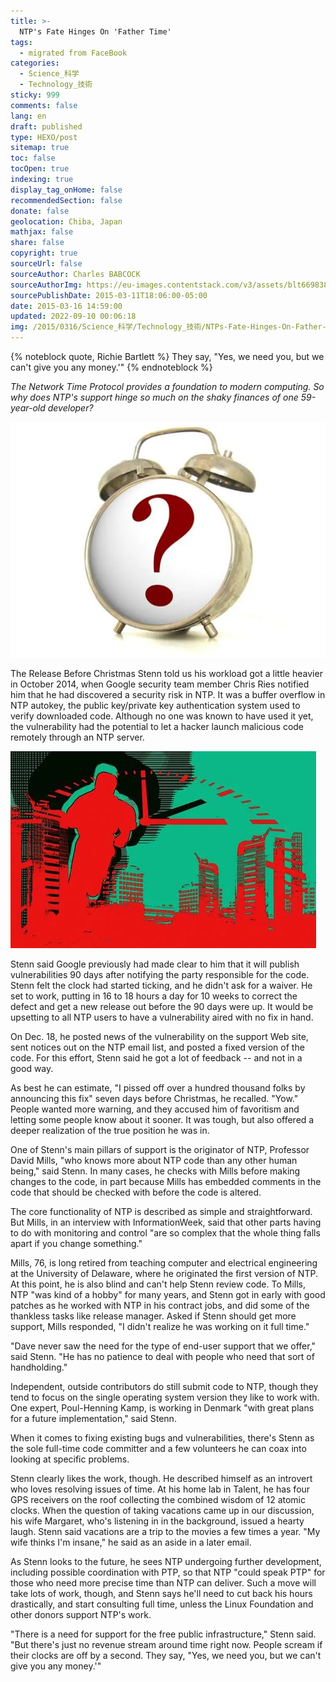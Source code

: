```yaml
---
title: >-
  NTP's Fate Hinges On 'Father Time'
tags:
  - migrated from FaceBook
categories:
  - Science_科学
  - Technology_技術
sticky: 999
comments: false
lang: en
draft: published
type: HEXO/post
sitemap: true
toc: false
tocOpen: true
indexing: true
display_tag_onHome: false
recommendedSection: false
donate: false
geolocation: Chiba, Japan
mathjax: false
share: false
copyright: true
sourceUrl: false
sourceAuthor: Charles BABCOCK
sourceAuthorImg: https://eu-images.contentstack.com/v3/assets/blt66983808af36a8ef/blt55a2034b39665f86/60d4566c90ef0d39a2f43d6f/Charles_Babcock125x125.jpg?quality=80&format=webply&width=100
sourcePublishDate: 2015-03-11T18:06:00-05:00
date: 2015-03-16 14:59:00
updated: 2022-09-10 00:06:18
img: /2015/0316/Science_科学/Technology_技術/NTPs-Fate-Hinges-On-Father-Time/9056601793133950510.jpeg
---
```

{% noteblock quote, Richie Bartlett %}
They say, "Yes, we need you, but we can't give you any money.'"
{% endnoteblock %}

*The Network Time Protocol provides a foundation to modern computing. So why does NTP's support hinge so much on the shaky finances of one 59-year-old developer?*

![Geralt via Pixabay](./NTPs-Fate-Hinges-On-Father-Time/question-clock.webp)


The Release Before Christmas
Stenn told us his workload got a little heavier in October 2014, when Google security team member Chris Ries notified him that he had discovered a security risk in NTP. It was a buffer overflow in NTP autokey, the public key/private key authentication system used to verify downloaded code. Although no one was known to have used it yet, the vulnerability had the potential to let a hacker launch malicious code remotely through an NTP server.

![Geralt via Pixabay](./NTPs-Fate-Hinges-On-Father-Time/Christmas.webp)

Stenn said Google previously had made clear to him that it will publish vulnerabilities 90 days after notifying the party responsible for the code. Stenn felt the clock had started ticking, and he didn't ask for a waiver. He set to work, putting in 16 to 18 hours a day for 10 weeks to correct the defect and get a new release out before the 90 days were up. It would be upsetting to all NTP users to have a vulnerability aired with no fix in hand.

On Dec. 18, he posted news of the vulnerability on the support Web site, sent notices out on the NTP email list, and posted a fixed version of the code. For this effort, Stenn said he got a lot of feedback -- and not in a good way.

As best he can estimate, "I pissed off over a hundred thousand folks by announcing this fix" seven days before Christmas, he recalled. "Yow." People wanted more warning, and they accused him of favoritism and letting some people know about it sooner. It was tough, but also offered a deeper realization of the true position he was in.

One of Stenn's main pillars of support is the originator of NTP, Professor David Mills, "who knows more about NTP code than any other human being," said Stenn. In many cases, he checks with Mills before making changes to the code, in part because Mills has embedded comments in the code that should be checked with before the code is altered.

The core functionality of NTP is described as simple and straightforward. But Mills, in an interview with InformationWeek, said that other parts having to do with monitoring and control "are so complex that the whole thing falls apart if you change something."

Mills, 76, is long retired from teaching computer and electrical engineering at the University of Delaware, where he originated the first version of NTP. At this point, he is also blind and can't help Stenn review code. To Mills, NTP "was kind of a hobby" for many years, and Stenn got in early with good patches as he worked with NTP in his contract jobs, and did some of the thankless tasks like release manager. Asked if Stenn should get more support, Mills responded, "I didn't realize he was working on it full time."

"Dave never saw the need for the type of end-user support that we offer," said Stenn. "He has no patience to deal with people who need that sort of handholding."

Independent, outside contributors do still submit code to NTP, though they tend to focus on the single operating system version they like to work with. One expert, Poul-Henning Kamp, is working in Denmark "with great plans for a future implementation," said Stenn.

When it comes to fixing existing bugs and vulnerabilities, there's Stenn as the sole full-time code committer and a few volunteers he can coax into looking at specific problems.

Stenn clearly likes the work, though. He described himself as an introvert who loves resolving issues of time. At his home lab in Talent, he has four GPS receivers on the roof collecting the combined wisdom of 12 atomic clocks. When the question of taking vacations came up in our discussion, his wife Margaret, who's listening in in the background, issued a hearty laugh. Stenn said vacations are a trip to the movies a few times a year. "My wife thinks I'm insane," he said as an aside in a later email.

As Stenn looks to the future, he sees NTP undergoing further development, including possible coordination with PTP, so that NTP "could speak PTP" for those who need more precise time than NTP can deliver. Such a move will take lots of work, though, and Stenn says he'll need to cut back his hours drastically, and start consulting full time, unless the Linux Foundation and other donors support NTP's work.

"There is a need for support for the free public infrastructure," Stenn said. "But there's just no revenue stream around time right now. People scream if their clocks are off by a second. They say, "Yes, we need you, but we can't give you any money.'"

